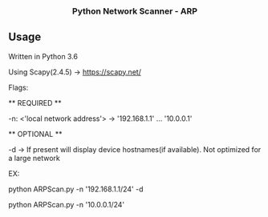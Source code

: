 <h3 align="center">Python Network Scanner - ARP</h3>

## Usage
Written in Python 3.6

Using Scapy(2.4.5) -> https://scapy.net/

Flags:

** REQUIRED **

-n: <'local network address'> -> '192.168.1.1' ... '10.0.0.1'

** OPTIONAL **

-d -> If present will display device hostnames(if available). Not optimized for a large network

EX:

python ARPScan.py -n '192.168.1.1/24' -d

python ARPScan.py -n '10.0.0.1/24'

